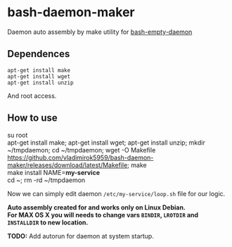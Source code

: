 # bash-daemon-maker
Daemon auto assembly by make utility for [bash-empty-daemon](https://github.com/vladimirok5959/bash-empty-daemon)

## Dependences
```
apt-get install make
apt-get install wget
apt-get install unzip
```
And root access.

## How to use
su root  
apt-get install make; apt-get install wget; apt-get install unzip; mkdir ~/tmpdaemon; cd ~/tmpdaemon; wget -O Makefile https://github.com/vladimirok5959/bash-daemon-maker/releases/download/latest/Makefile; make  
make install NAME=**my-service**  
cd ~; rm -rd ~/tmpdaemon  
  
Now we can simply edit daemon `/etc/my-service/loop.sh` file for our logic.  
  
**Auto assembly created for and works only on Linux Debian.**  
**For MAX OS X you will needs to change vars `BINDIR`, `LROTDIR` and `INSTALLDIR` to new location.**  
  
**TODO:** Add autorun for daemon at system startup.
